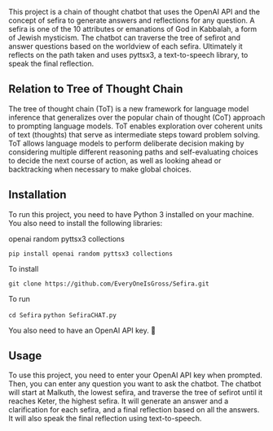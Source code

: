 This project is a chain of thought chatbot that uses the OpenAI API and the concept of sefira to generate answers and reflections for any question. A sefira is one of the 10 attributes or emanations of God in Kabbalah, a form of Jewish mysticism. The chatbot can traverse the tree of sefirot and answer questions based on the worldview of each sefira. Ultimately it reflects on the path taken and uses pyttsx3, a text-to-speech library, to speak the final reflection.

## Relation to Tree of Thought Chain

The tree of thought chain (ToT) is a new framework for language model inference that generalizes over the popular chain of thought (CoT) approach to prompting language models. ToT enables exploration over coherent units of text (thoughts) that serve as intermediate steps toward problem solving. ToT allows language models to perform deliberate decision making by considering multiple different reasoning paths and self-evaluating choices to decide the next course of action, as well as looking ahead or backtracking when necessary to make global choices.

## Installation

To run this project, you need to have Python 3 installed on your machine. You also need to install the following libraries:

openai
random
pyttsx3
collections

  `pip install openai random pyttsx3 collections`
  
  To install
  
  `git clone https://github.com/EveryOneIsGross/Sefira.git`
  
  To run
  
  `cd Sefira`
  `python SefiraCHAT.py`

You also need to have an OpenAI API key. 💅

## Usage

To use this project, you need to enter your OpenAI API key when prompted. Then, you can enter any question you want to ask the chatbot. The chatbot will start at Malkuth, the lowest sefira, and traverse the tree of sefirot until it reaches Keter, the highest sefira. It will generate an answer and a clarification for each sefira, and a final reflection based on all the answers. It will also speak the final reflection using text-to-speech.
